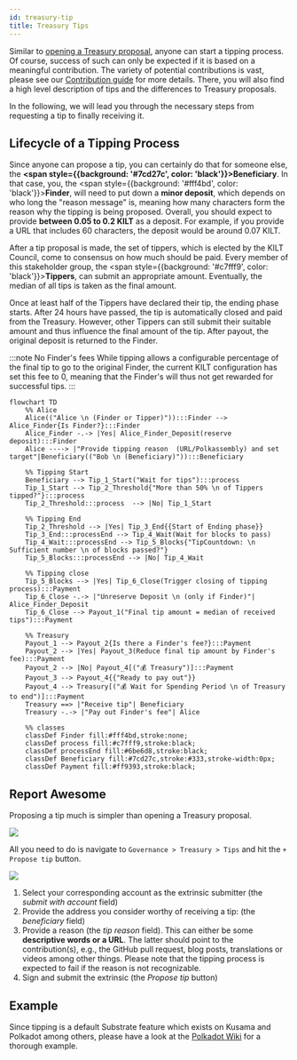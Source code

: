 ```yaml
---
id: treasury-tip
title: Treasury Tips
---
```


Similar to [opening a Treasury proposal](./03_treasury_proposal.md), anyone can start a tipping process.
Of course, success of such can only be expected if it is based on a meaningful contribution.
The variety of potential contributions is vast, please see our [Contribution guide](../develop/06_contribute.md) for more details.
There, you will also find a high level description of tips and the differences to Treasury proposals.

In the following, we will lead you through the necessary steps from requesting a tip to finally receiving it.

## Lifecycle of a Tipping Process

Since anyone can propose a tip, you can certainly do that for someone else, the **<span style={{background: '#7cd27c', color: 'black'}}>Beneficiary</span>**.
In that case, you, the <span style={{background: '#fff4bd', color: 'black'}}>**Finder**</span>, will need to put down a **minor deposit**, which depends on who long the "reason message" is, meaning how many characters form the reason why the tipping is being proposed.
Overall, you should expect to provide **between 0.05 to 0.2 KILT** as a deposit.
For example, if you provide a URL that includes 60 characters, the deposit would be around 0.07 KILT.

After a tip proposal is made, the set of tippers, which is elected by the KILT Council, come to consensus on how much should be paid.
Every member of this stakeholder group, the <span style={{background: '#c7fff9', color: 'black'}}>**Tippers**</span>, can submit an appropriate amount.
Eventually, the median of all tips is taken as the final amount.

Once at least half of the Tippers have declared their tip, the ending phase starts.
After 24 hours have passed, the tip is automatically closed and paid from the Treasury.
However, other Tippers can still submit their suitable amount and thus influence the final amount of the tip.
After payout, the original deposit is returned to the Finder.

:::note No Finder's fees
While tipping allows a configurable percentage of the final tip to go to the original Finder, the current KILT configuration has set this fee to 0, meaning that the Finder's will thus not get rewarded for successful tips.
:::

<div className="kilt-mermaid">

```mermaid
flowchart TD
    %% Alice
    Alice(("Alice \n (Finder or Tipper)")):::Finder --> Alice_Finder{Is Finder?}:::Finder 
    Alice_Finder -.-> |Yes| Alice_Finder_Deposit(reserve deposit):::Finder
    Alice ----> |"Provide tipping reason  (URL/Polkassembly) and set target"|Beneficiary(("Bob \n (Beneficiary)")):::Beneficiary

    %% Tipping Start
    Beneficiary --> Tip_1_Start("Wait for tips"):::process
    Tip_1_Start --> Tip_2_Threshold{"More than 50% \n of Tippers tipped?"}:::process
    Tip_2_Threshold:::process  --> |No| Tip_1_Start

    %% Tipping End
    Tip_2_Threshold --> |Yes| Tip_3_End{{Start of Ending phase}}
    Tip_3_End:::processEnd --> Tip_4_Wait(Wait for blocks to pass)
    Tip_4_Wait:::processEnd --> Tip_5_Blocks{"TipCountdown: \n Sufficient number \n of blocks passed?"}
    Tip_5_Blocks:::processEnd --> |No| Tip_4_Wait

    %% Tipping close
    Tip_5_Blocks --> |Yes| Tip_6_Close(Trigger closing of tipping process):::Payment
    Tip_6_Close -.-> |"Unreserve Deposit \n (only if Finder)"| Alice_Finder_Deposit
    Tip_6_Close --> Payout_1("Final tip amount = median of received tips"):::Payment

    %% Treasury
    Payout_1 --> Payout_2{Is there a Finder's fee?}:::Payment
    Payout_2 --> |Yes| Payout_3(Reduce final tip amount by Finder's fee):::Payment
    Payout_2 --> |No| Payout_4[("💰 Treasury")]:::Payment
    Payout_3 --> Payout_4{{"Ready to pay out"}}
    Payout_4 --> Treasury[("💰 Wait for Spending Period \n of Treasury to end")]:::Payment
    Treasury ==> |"Receive tip"| Beneficiary
    Treasury -.-> |"Pay out Finder's fee"| Alice

    %% classes
    classDef Finder fill:#fff4bd,stroke:none;
    classDef process fill:#c7fff9,stroke:black;
    classDef processEnd fill:#6be6d8,stroke:black;
    classDef Beneficiary fill:#7cd27c,stroke:#333,stroke-width:0px;
    classDef Payment fill:#ff9393,stroke:black;
```

</div>

## Report Awesome

Proposing a tip much is simpler than opening a Treasury proposal.

<!-- TODO: Replace with images from Spiritnet, once it is live -->

![](@site/static/img/chain/tipping-navigation.png)

All you need to do is navigate to `Governance > Treasury > Tips` and hit the `+ Propose tip` button.

![](@site/static/img/chain/tipping-extrinsic.png)

1. Select your corresponding account as the extrinsic submitter (the *submit with account* field)
2. Provide the address you consider worthy of receiving a tip: (the *beneficiary* field)
3. Provide a reason (the *tip reason* field). This can either be some **descriptive words or a URL**. The latter should point to the contribution(s), e.g., the GitHub pull request, blog posts, translations or videos among other things. Please note that the tipping process is expected to fail if the reason is not recognizable.
4. Sign and submit the extrinsic (the *Propose tip* button)

## Example

Since tipping is a default Substrate feature which exists on Kusama and Polkadot among others, please have a look at the [Polkadot Wiki](https://wiki.polkadot.network/docs/learn-treasury#tipping) for a thorough example.
